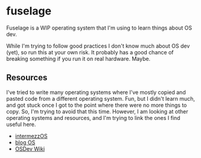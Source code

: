 # fuselage

Fuselage is a WIP operating system that I'm using to learn things about OS dev.

While I'm trying to follow good practices I don't know much about OS dev (yet), so run this at your own risk. It probably has a good chance of breaking something if you run it on real hardware. Maybe.

## Resources

I've tried to write many operating systems where I've mostly copied and pasted code from a different operating system. Fun, but I didn't learn much, and got stuck once I got to the point where there were no more things to copy. So, I'm trying to avoid that this time. However, I am looking at other operating systems and resources, and I'm trying to link the ones I find useful here.

- [intermezzOS](https://github.com/intermezzOS/kernel)
- [blog OS](https://github.com/phil-opp/blog_os/)
- [OSDev Wiki](http://wiki.osdev.org/Main_Page)
